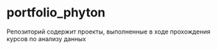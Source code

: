 # portfolio_phyton
Репозиторий содержит проекты, выполненные в ходе прохождения курсов по анализу данных
